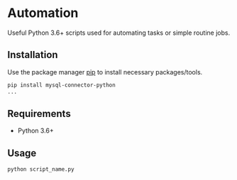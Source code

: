 # Automation

Useful Python 3.6+ scripts used for automating tasks or simple routine jobs.  

## Installation

Use the package manager [pip](https://pip.pypa.io/en/stable/) to install necessary packages/tools.

```bash
pip install mysql-connector-python
...
```
## Requirements
 * Python 3.6+
 
## Usage

```python
python script_name.py
```

